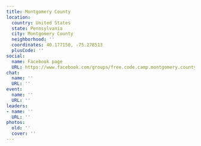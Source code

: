 ```yaml
---
title: Montgomery County
location:
  country: United States
  state: Pennsylvania
  city: Montgomery County
  neighborhood: ''
  coordinates: 40.177150, -75.278513
  plusCode: ''
social:
  name: Facebook page
  URL: https://www.facebook.com/groups/free.code.camp.montgomery.county.PA
chat:
  name: ''
  URL: ''
event:
  name: ''
  URL: ''
leaders:
- name: ''
  URL: ''
photos:
  old: ''
  cover: ''
---
```

